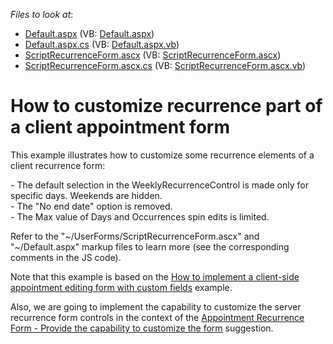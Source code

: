 <!-- default file list -->
*Files to look at*:

* [Default.aspx](./CS/WebSite/Default.aspx) (VB: [Default.aspx](./VB/WebSite/Default.aspx))
* [Default.aspx.cs](./CS/WebSite/Default.aspx.cs) (VB: [Default.aspx.vb](./VB/WebSite/Default.aspx.vb))
* [ScriptRecurrenceForm.ascx](./CS/WebSite/UserForms/ScriptRecurrenceForm.ascx) (VB: [ScriptRecurrenceForm.ascx](./VB/WebSite/UserForms/ScriptRecurrenceForm.ascx))
* [ScriptRecurrenceForm.ascx.cs](./CS/WebSite/UserForms/ScriptRecurrenceForm.ascx.cs) (VB: [ScriptRecurrenceForm.ascx.vb](./VB/WebSite/UserForms/ScriptRecurrenceForm.ascx.vb))
<!-- default file list end -->
# How to customize recurrence part of a client appointment form 


<p>This example illustrates how to customize some recurrence elements of a client recurrence form:</p><p>- The default selection in the WeeklyRecurrenceControl is made only for specific days. Weekends are hidden.<br />
- The "No end date" option is removed.<br />
- The Max value of Days and Occurrences spin edits is limited.</p><p>Refer to the "~/UserForms/ScriptRecurrenceForm.ascx" and "~/Default.aspx" markup files to learn more (see the corresponding comments in the JS code).</p><p>Note that this example is based on the <a href="https://www.devexpress.com/Support/Center/p/E1547">How to implement a client-side appointment editing form with custom fields</a> example.</p><p>Also, we are going to implement the capability to customize the server recurrence form controls in the context of the <a href="https://www.devexpress.com/Support/Center/p/S31460">Appointment Recurrence Form - Provide the capability to customize the form</a> suggestion.</p>

<br/>


